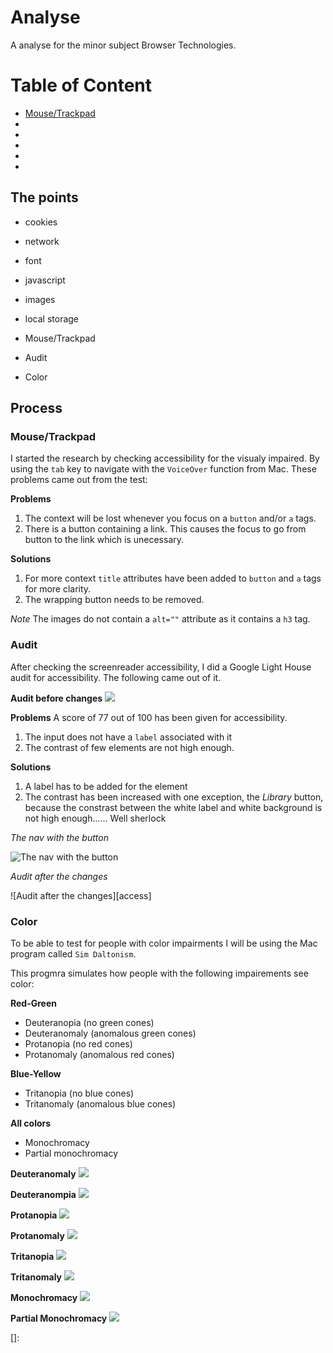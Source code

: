 # Analyse

A analyse for the minor subject Browser Technologies.

# Table of Content

- [Mouse/Trackpad](#mouse/trackpad)
- [](#javascript)
- [](#problems)
- [](#fixes)
- [](#)
- [](#)

## The points

- cookies
- network
- font
- javascript
- images
- local storage

- Mouse/Trackpad
- Audit
- Color


## Process

### Mouse/Trackpad
I started the research by checking accessibility for the visualy impaired. By using the `tab` key to navigate with the `VoiceOver` function from Mac. These problems came out from the test:

**Problems**
1. The context will be lost whenever you focus on a `button` and/or `a` tags.
2. There is a button containing a link. This causes the focus to go from button to the link which is unecessary.

**Solutions**
1. For more context `title` attributes have been added to `button` and `a` tags for more clarity.
2. The wrapping button needs to be removed.


*Note*
The images do not contain a `alt=""` attribute as it contains a `h3` tag.

### Audit

After checking the screenreader accessibility, I did a Google Light House audit for accessibility. The following came out of it.

**Audit before changes**
![][b-access1]
<!-- ![][b-access2] -->

**Problems**
A score of 77 out of 100 has been given for accessibility.
1. The input does not have a `label` associated with it
2. The contrast of few elements are not high enough.

**Solutions**
1. A label has to be added for the element
2. The contrast has been increased with one exception, the *Library* button, because the constrast between the white label and white background is not high enough...... Well sherlock

*The nav with the button*

![The nav with the button][nav]

*Audit after the changes*

![Audit after the changes][access]

### Color
To be able to test for people with color impairments I will be using the Mac program called `Sim Daltonism`.

This progmra simulates how people with the following impairements see color:

**Red-Green**
- Deuteranopia (no green cones)
- Deuteranomaly (anomalous green cones)
- Protanopia (no red cones)
- Protanomaly (anomalous red cones)

**Blue-Yellow**
- Tritanopia (no blue cones)
- Tritanomaly (anomalous blue cones)

**All colors**
- Monochromacy
- Partial monochromacy

**Deuteranomaly**
![][c-deuteranomaly]

**Deuteranompia**
![][c-deuteranompia]

**Protanopia**
![][c-protanopia]

**Protanomaly**
![][c-protanomaly]

**Tritanopia**
![][c-tritanopia]

**Tritanomaly**
![][c-tritanomaly]

**Monochromacy**
![][c-monochromacy]

**Partial Monochromacy**
![][c-partialMono]




<!-- ![][b-perf] -->
<!-- ![][b-pwa1] -->
<!-- ![][b-pwa2] -->



[nav]: https://github.com/kyunwang/web-app-from-scratch/tree/browser-tech/images/nav.png

[b-access1]: https://github.com/kyunwang/web-app-from-scratch/blob/browser-tech/images/audit/before/access1.png
[b-access2]: https://github.com/kyunwang/web-app-from-scratch/blob/browser-tech/images/audit/before/access2.png
[b-perf]: https://github.com/kyunwang/web-app-from-scratch/tree/browser-tech/images/audit/before/perf.png
[b-pwa1]: https://github.com/kyunwang/web-app-from-scratch/tree/browser-tech/images/audit/before/pwa1.png
[b-pwa2]: https://github.com/kyunwang/web-app-from-scratch/tree/browser-tech/images/audit/before/pwa2.png

[a-access]: https://github.com/kyunwang/web-app-from-scratch/tree/browser-tech/images/audit/after/access.png

[c-deuteranomaly]: https://github.com/kyunwang/web-app-from-scratch/tree/browser-tech/images/color/deuteranomaly.png
[c-deuteranompia]: https://github.com/kyunwang/web-app-from-scratch/tree/browser-tech/images/color/deuteranompia.png
[c-protanopia]: https://github.com/kyunwang/web-app-from-scratch/tree/browser-tech/images/color/protanopia.png
[c-protanomaly]: https://github.com/kyunwang/web-app-from-scratch/tree/browser-tech/images/color/protanomaly.png
[c-tritanopia]: https://github.com/kyunwang/web-app-from-scratch/tree/browser-tech/images/color/tritanopia.png
[c-tritanomaly]: https://github.com/kyunwang/web-app-from-scratch/tree/browser-tech/images/color/tritanomaly.png
[c-monochromacy]: https://github.com/kyunwang/web-app-from-scratch/tree/browser-tech/images/color/monochromacy.png
[c-partialMono]: https://github.com/kyunwang/web-app-from-scratch/tree/browser-tech/images/color/partialMono.png
[]: